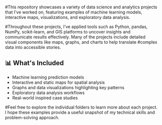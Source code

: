 #This repository showcases a variety of data science and analytics projects that I’ve worked on, featuring examples of machine learning models, interactive maps, visualizations, and exploratory data analysis.

#Throughout these projects, I’ve applied tools such as Python, pandas, NumPy, scikit-learn, and GIS platforms to uncover insights and communicate results effectively. Many of the projects include detailed visual components like maps, graphs, and charts to help translate #complex data into accessible stories.

## 📊 What's Included
- Machine learning prediction models
- Interactive and static maps for spatial analysis
- Graphs and data visualizations highlighting key patterns
- Exploratory data analysis workflows
- Real-world inspired case studies

#Feel free to explore the individual folders to learn more about each project. I hope these examples provide a useful snapshot of my technical skills and problem-solving approach.

